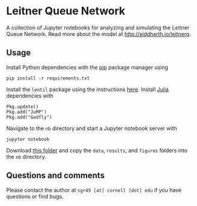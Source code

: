 Leitner Queue Network
=====================

A collection of Jupyter notebooks for analyzing and simulating the Leitner Queue Network. 
Read more about the model at http://siddharth.io/leitnerq.

Usage
-----

Install Python dependencies with the [pip](https://pip.pypa.io/en/stable/installing/) package
manager using

```
pip install -r requirements.txt
```

Install the `lentil` package using the instructions [here](https://github.com/rddy/lentil). Install
[Julia](http://julialang.org/downloads/platform.html) dependencies with

```
Pkg.update()
Pkg.add("JuMP")
Pkg.add("Gadfly")
```

Navigate to the `nb` directory and start a Jupyter notebook server with

```
jupyter notebook
```

Download [this folder](https://www.dropbox.com/sh/epx7hzezh1ok6qe/AABkUeVSJXpmCjyxyag-uaHKa?dl=0)
and copy the `data`, `results`, and `figures` folders into the `nb` directory.

Questions and comments
----------------------

Please contact the author at `sgr45 [at] cornell [dot] edu` if you have questions or find bugs.
